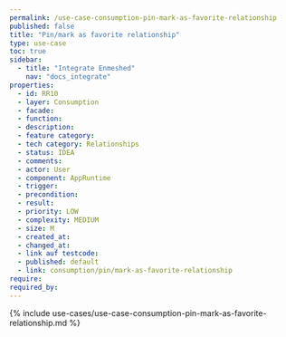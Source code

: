 ```yaml
---
permalink: /use-case-consumption-pin-mark-as-favorite-relationship
published: false
title: "Pin/mark as favorite relationship"
type: use-case
toc: true
sidebar:
  - title: "Integrate Enmeshed"
    nav: "docs_integrate"
properties:
  - id: RR10
  - layer: Consumption
  - facade:
  - function:
  - description:
  - feature category:
  - tech category: Relationships
  - status: IDEA
  - comments:
  - actor: User
  - component: AppRuntime
  - trigger:
  - precondition:
  - result:
  - priority: LOW
  - complexity: MEDIUM
  - size: M
  - created_at:
  - changed_at:
  - link auf testcode:
  - published: default
  - link: consumption/pin/mark-as-favorite-relationship
require:
required_by:
---
```


{% include use-cases/use-case-consumption-pin-mark-as-favorite-relationship.md %}
